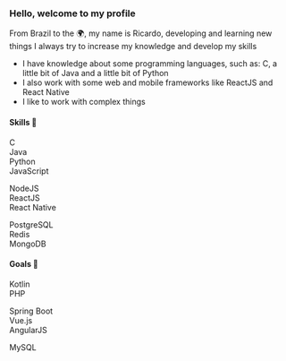 <!--
**RicardoBrasileiro/RicardoBrasileiro** is a ✨ _special_ ✨ repository because its `README.md` (this file) appears on your GitHub profile.
-->

<h3>Hello, welcome to my profile</h3>
<p>From Brazil to the 🌍, my name is Ricardo, developing and learning new things I always try to increase my knowledge and develop my skills</p>

- I have knowledge about some programming languages, such as: C, a little bit of Java and a little bit of Python
- I also work with some web and mobile frameworks like ReactJS and React Native
- I like to work with complex things

<h4>Skills 🤹</h4>

C  
Java  
Python  
JavaScript  
  
NodeJS  
ReactJS  
React Native  
  
PostgreSQL  
Redis  
MongoDB  

<h4>Goals 🎯</h4>

Kotlin  
PHP  
  
Spring Boot  
Vue.js  
AngularJS  
  
MySQL
